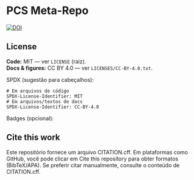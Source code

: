 # PCS Meta-Repo
[![DOI](https://zenodo.org/badge/DOI/10.5281/zenodo.16921952.svg)](https://doi.org/10.5281/zenodo.16921952)


## License
**Code:** MIT — ver `LICENSE` (raiz).  
**Docs & figures:** CC BY 4.0 — ver `LICENSES/CC-BY-4.0.txt`.  

SPDX (sugestão para cabeçalhos):
```text
# Em arquivos de código
SPDX-License-Identifier: MIT
# Em arquivos/textos de docs
SPDX-License-Identifier: CC-BY-4.0
```

Badges (opcional):


## Cite this work
Este repositório fornece um arquivo CITATION.cff. Em plataformas como GitHub, você pode clicar em Cite this repository para obter formatos (BibTeX/APA).
Se preferir citar manualmente, consulte o conteúdo de CITATION.cff.
